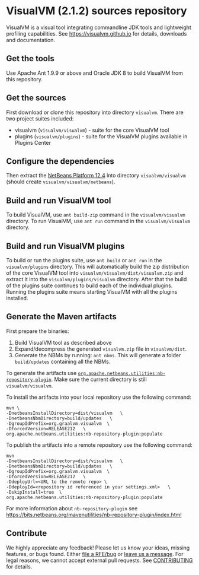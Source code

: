 # VisualVM (2.1.2) sources repository

VisualVM is a visual tool integrating commandline JDK tools and lightweight profiling capabilities. See https://visualvm.github.io for details, downloads and documentation.

## Get the tools

Use Apache Ant 1.9.9 or above and Oracle JDK 8 to build VisualVM from this repository.

## Get the sources

First download or clone this repository into directory `visualvm`. There are two project suites included:
  * visualvm (`visualvm/visualvm`) - suite for the core VisualVM tool
  * plugins (`visualvm/plugins`) - suite for the VisualVM plugins available in Plugins Center

## Configure the dependencies
  
Then extract the [NetBeans Platform 12.4](visualvm/nb124_platform_21062021.zip) into directory `visualvm/visualvm` (should create `visualvm/visualvm/netbeans`).

## Build and run VisualVM tool

To build VisualVM, use `ant build-zip` command in the `visualvm/visualvm` directory. To run VisualVM, use `ant run` command in the `visualvm/visualvm` directory.

## Build and run VisualVM plugins

To build or run the plugins suite, use `ant build` or `ant run` in the `visualvm/plugins` directory. This will automatically build the zip distribution of the core VisualVM tool into `visualvm/visualvm/dist/visualvm.zip` and extract it into the `visualvm/plugins/visualvm` directory. After that the build of the plugins suite continues to build each of the individual plugins. Running the plugins suite means starting VisualVM with all the plugins installed.

## Generate the Maven artifacts

First prepare the binaries:

  1. Build VisualVM tool as described above
  2. Expand/decompress the generated `visualvm.zip` file in `visualvm/dist`.
  3. Generate the NBMs by running: `ant nbms`. This will generate a folder `build/updates` containing all the NBMs.

To generate the artifacts use [`org.apache.netbeans.utilities:nb-repository-plugin`](https://bits.netbeans.org/mavenutilities/nb-repository-plugin/index.html). Make sure the current directory is still `visualvm/visualvm`.

To install the artifacts into your local repository use the following command:

```
mvn \
-DnetbeansInstallDirectory=dist/visualvm   \
-DnetbeansNbmDirectory=build/updates   \
-DgroupIdPrefix=org.graalvm.visualvm  \
-DforcedVersion=RELEASE212   \
org.apache.netbeans.utilities:nb-repository-plugin:populate
```

To publish the artifacts into a remote repository use the following command:

```
mvn
-DnetbeansInstallDirectory=dist/visualvm   \
-DnetbeansNbmDirectory=build/updates   \
-DgroupIdPrefix=org.graalvm.visualvm  \
-DforcedVersion=RELEASE212   \
-DdeployUrl=<URL to the remote repo> \
-DdeployId=<repository id referenced in your settings.xml>   \
-DskipInstall=true  \
org.apache.netbeans.utilities:nb-repository-plugin:populate
```

For more information about `nb-repository-plugin` see https://bits.netbeans.org/mavenutilities/nb-repository-plugin/index.html

## Contribute

We highly appreciate any feedback! Please let us know your ideas, missing features, or bugs found. Either [file a RFE/bug](https://github.com/oracle/visualvm/issues/new/choose) or [leave us a message](https://visualvm.github.io/feedback.html). For legal reasons, we cannot accept external pull requests. See 
[CONTRIBUTING](https://github.com/oracle/visualvm/blob/master/CONTRIBUTING.md)
for details.
